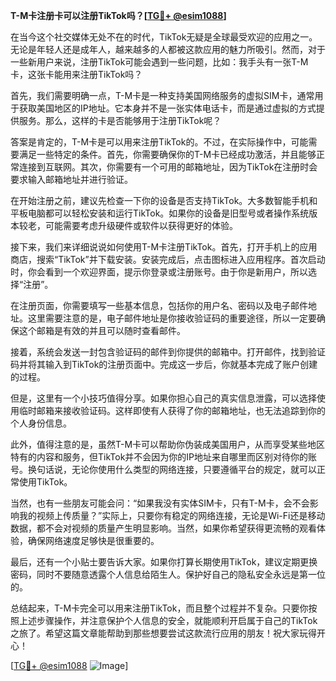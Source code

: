 **T-M卡注册卡可以注册TikTok吗？[[TG💪+ @esim1088](https://t.me/s/esim1088)]**

在当今这个社交媒体无处不在的时代，TikTok无疑是全球最受欢迎的应用之一。无论是年轻人还是成年人，越来越多的人都被这款应用的魅力所吸引。然而，对于一些新用户来说，注册TikTok可能会遇到一些问题，比如：我手头有一张T-M卡，这张卡能用来注册TikTok吗？

首先，我们需要明确一点，T-M卡是一种支持美国网络服务的虚拟SIM卡，通常用于获取美国地区的IP地址。它本身并不是一张实体电话卡，而是通过虚拟的方式提供服务。那么，这样的卡是否能够用于注册TikTok呢？

答案是肯定的，T-M卡是可以用来注册TikTok的。不过，在实际操作中，可能需要满足一些特定的条件。首先，你需要确保你的T-M卡已经成功激活，并且能够正常连接到互联网。其次，你需要有一个可用的邮箱地址，因为TikTok在注册时会要求输入邮箱地址并进行验证。

在开始注册之前，建议先检查一下你的设备是否支持TikTok。大多数智能手机和平板电脑都可以轻松安装和运行TikTok。如果你的设备是旧型号或者操作系统版本较老，可能需要考虑升级硬件或软件以获得更好的体验。

接下来，我们来详细说说如何使用T-M卡注册TikTok。首先，打开手机上的应用商店，搜索“TikTok”并下载安装。安装完成后，点击图标进入应用程序。首次启动时，你会看到一个欢迎界面，提示你登录或注册账号。由于你是新用户，所以选择“注册”。

在注册页面，你需要填写一些基本信息，包括你的用户名、密码以及电子邮件地址。这里需要注意的是，电子邮件地址是你接收验证码的重要途径，所以一定要确保这个邮箱是有效的并且可以随时查看邮件。

接着，系统会发送一封包含验证码的邮件到你提供的邮箱中。打开邮件，找到验证码并将其输入到TikTok的注册页面中。完成这一步后，你就基本完成了账户创建的过程。

但是，这里有一个小技巧值得分享。如果你担心自己的真实信息泄露，可以选择使用临时邮箱来接收验证码。这样即使有人获得了你的邮箱地址，也无法追踪到你的个人身份信息。

此外，值得注意的是，虽然T-M卡可以帮助你伪装成美国用户，从而享受某些地区特有的内容和服务，但TikTok并不会因为你的IP地址来自哪里而区别对待你的账号。换句话说，无论你使用什么类型的网络连接，只要遵循平台的规定，就可以正常使用TikTok。

当然，也有一些朋友可能会问：“如果我没有实体SIM卡，只有T-M卡，会不会影响我的视频上传质量？”实际上，只要你有稳定的网络连接，无论是Wi-Fi还是移动数据，都不会对视频的质量产生明显影响。当然，如果你希望获得更流畅的观看体验，确保网络速度足够快是很重要的。

最后，还有一个小贴士要告诉大家。如果你打算长期使用TikTok，建议定期更换密码，同时不要随意透露个人信息给陌生人。保护好自己的隐私安全永远是第一位的。

总结起来，T-M卡完全可以用来注册TikTok，而且整个过程并不复杂。只要你按照上述步骤操作，并注意保护个人信息的安全，就能顺利开启属于自己的TikTok之旅了。希望这篇文章能帮助到那些想要尝试这款流行应用的朋友！祝大家玩得开心！

[[TG💪+ @esim1088](https://t.me/s/esim1088) ![Image](https://i.postimg.cc/4NQfJmqS/Snipaste-2025-05-13-00-14-12.png)]